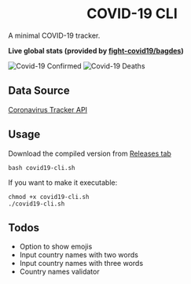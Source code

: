 <h1 align="center"> 
  COVID-19 CLI
</h1>

A minimal COVID-19 tracker.

**Live global stats (provided by [fight-covid19/bagdes](https://github.com/fight-covid19/bagdes))**

![Covid-19 Confirmed](https://covid19-badges.herokuapp.com/confirmed/latest)
![Covid-19 Deaths](https://covid19-badges.herokuapp.com/deaths/latest)

## Data Source
[Coronavirus Tracker API](https://corona-stats.online?format=json)

## Usage
Download the compiled version from [Releases tab](https://github.com/rizkyzhang/covid19-cli/releases)

```
bash covid19-cli.sh
```

If you want to make it executable:

```
chmod +x covid19-cli.sh
./covid19-cli.sh
```

## Todos
* Option to show emojis
* Input country names with two words
* Input country names with three words
* Country names validator
